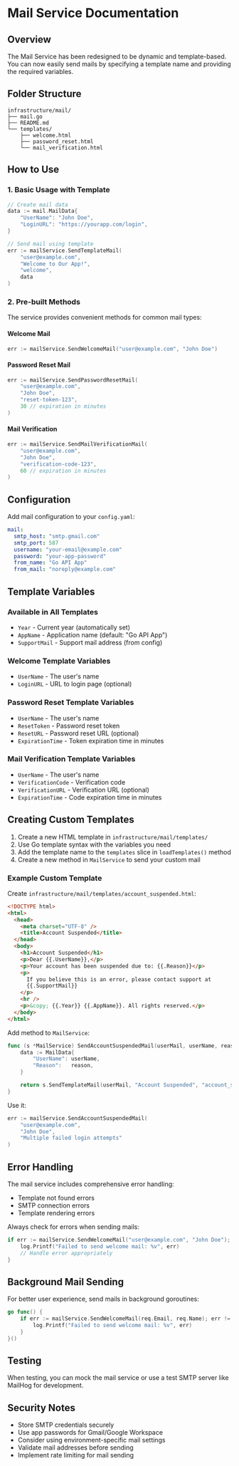 # Mail Service Documentation

## Overview

The Mail Service has been redesigned to be dynamic and template-based. You can now easily send mails by specifying a template name and providing the required variables.

## Folder Structure

```
infrastructure/mail/
├── mail.go
├── README.md
└── templates/
    ├── welcome.html
    ├── password_reset.html
    └── mail_verification.html
```

## How to Use

### 1. Basic Usage with Template

```go
// Create mail data
data := mail.MailData{
    "UserName": "John Doe",
    "LoginURL": "https://yourapp.com/login",
}

// Send mail using template
err := mailService.SendTemplateMail(
    "user@example.com",
    "Welcome to Our App!",
    "welcome",
    data
)
```

### 2. Pre-built Methods

The service provides convenient methods for common mail types:

#### Welcome Mail

```go
err := mailService.SendWelcomeMail("user@example.com", "John Doe")
```

#### Password Reset Mail

```go
err := mailService.SendPasswordResetMail(
    "user@example.com",
    "John Doe",
    "reset-token-123",
    30 // expiration in minutes
)
```

#### Mail Verification

```go
err := mailService.SendMailVerificationMail(
    "user@example.com",
    "John Doe",
    "verification-code-123",
    60 // expiration in minutes
)
```

## Configuration

Add mail configuration to your `config.yaml`:

```yaml
mail:
  smtp_host: "smtp.gmail.com"
  smtp_port: 587
  username: "your-email@example.com"
  password: "your-app-password"
  from_name: "Go API App"
  from_mail: "noreply@example.com"
```

## Template Variables

### Available in All Templates

- `Year` - Current year (automatically set)
- `AppName` - Application name (default: "Go API App")
- `SupportMail` - Support mail address (from config)

### Welcome Template Variables

- `UserName` - The user's name
- `LoginURL` - URL to login page (optional)

### Password Reset Template Variables

- `UserName` - The user's name
- `ResetToken` - Password reset token
- `ResetURL` - Password reset URL (optional)
- `ExpirationTime` - Token expiration time in minutes

### Mail Verification Template Variables

- `UserName` - The user's name
- `VerificationCode` - Verification code
- `VerificationURL` - Verification URL (optional)
- `ExpirationTime` - Code expiration time in minutes

## Creating Custom Templates

1. Create a new HTML template in `infrastructure/mail/templates/`
2. Use Go template syntax with the variables you need
3. Add the template name to the `templates` slice in `loadTemplates()` method
4. Create a new method in `MailService` to send your custom mail

### Example Custom Template

Create `infrastructure/mail/templates/account_suspended.html`:

```html
<!DOCTYPE html>
<html>
  <head>
    <meta charset="UTF-8" />
    <title>Account Suspended</title>
  </head>
  <body>
    <h1>Account Suspended</h1>
    <p>Dear {{.UserName}},</p>
    <p>Your account has been suspended due to: {{.Reason}}</p>
    <p>
      If you believe this is an error, please contact support at
      {{.SupportMail}}
    </p>
    <hr />
    <p>&copy; {{.Year}} {{.AppName}}. All rights reserved.</p>
  </body>
</html>
```

Add method to `MailService`:

```go
func (s *MailService) SendAccountSuspendedMail(userMail, userName, reason string) error {
    data := MailData{
        "UserName": userName,
        "Reason":   reason,
    }

    return s.SendTemplateMail(userMail, "Account Suspended", "account_suspended", data)
}
```

Use it:

```go
err := mailService.SendAccountSuspendedMail(
    "user@example.com",
    "John Doe",
    "Multiple failed login attempts"
)
```

## Error Handling

The mail service includes comprehensive error handling:

- Template not found errors
- SMTP connection errors
- Template rendering errors

Always check for errors when sending mails:

```go
if err := mailService.SendWelcomeMail("user@example.com", "John Doe"); err != nil {
    log.Printf("Failed to send welcome mail: %v", err)
    // Handle error appropriately
}
```

## Background Mail Sending

For better user experience, send mails in background goroutines:

```go
go func() {
    if err := mailService.SendWelcomeMail(req.Email, req.Name); err != nil {
        log.Printf("Failed to send welcome mail: %v", err)
    }
}()
```

## Testing

When testing, you can mock the mail service or use a test SMTP server like MailHog for development.

## Security Notes

- Store SMTP credentials securely
- Use app passwords for Gmail/Google Workspace
- Consider using environment-specific mail settings
- Validate mail addresses before sending
- Implement rate limiting for mail sending
